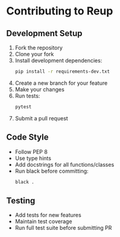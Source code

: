 # Contributing to Reup

## Development Setup
1. Fork the repository
2. Clone your fork
3. Install development dependencies:
   ```bash
   pip install -r requirements-dev.txt
   ```
4. Create a new branch for your feature
5. Make your changes
6. Run tests:
   ```bash
   pytest
   ```
7. Submit a pull request

## Code Style
- Follow PEP 8
- Use type hints
- Add docstrings for all functions/classes
- Run black before committing:
  ```bash
  black .
  ```

## Testing
- Add tests for new features
- Maintain test coverage
- Run full test suite before submitting PR